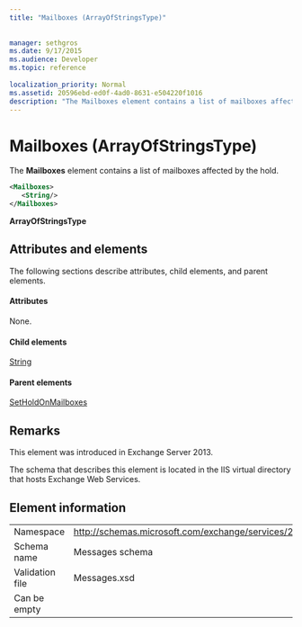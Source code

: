 ```yaml
---
title: "Mailboxes (ArrayOfStringsType)"
 
 
manager: sethgros
ms.date: 9/17/2015
ms.audience: Developer
ms.topic: reference
 
localization_priority: Normal
ms.assetid: 20596ebd-ed0f-4ad0-8631-e504220f1016
description: "The Mailboxes element contains a list of mailboxes affected by the hold."
---
```


# Mailboxes (ArrayOfStringsType)

The **Mailboxes** element contains a list of mailboxes affected by the hold. 
  
```XML
<Mailboxes>
   <String/>
</Mailboxes>
```

 **ArrayOfStringsType**
## Attributes and elements

The following sections describe attributes, child elements, and parent elements.
  
#### Attributes

None.
  
#### Child elements

[String](string.md)
  
#### Parent elements

[SetHoldOnMailboxes](setholdonmailboxes.md)
  
## Remarks

This element was introduced in Exchange Server 2013.
  
The schema that describes this element is located in the IIS virtual directory that hosts Exchange Web Services.
  
## Element information

|||
|:-----|:-----|
|Namespace  <br/> |http://schemas.microsoft.com/exchange/services/2006/messages  <br/> |
|Schema name  <br/> |Messages schema  <br/> |
|Validation file  <br/> |Messages.xsd  <br/> |
|Can be empty  <br/> ||
   


